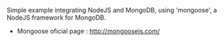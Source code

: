 Simple example integrating NodeJS and MongoDB, using 'mongoose', a NodeJS framework for MongoDB.

* Mongoose oficial page : http://mongoosejs.com/
